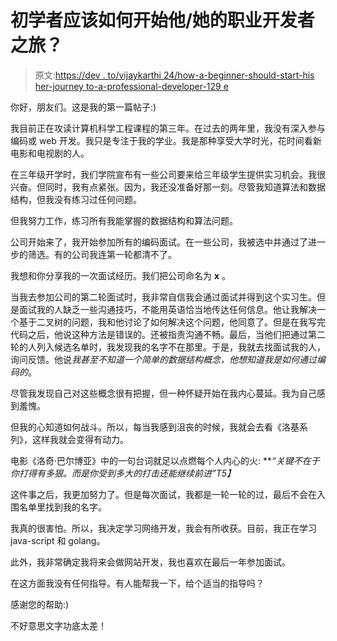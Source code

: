 # 初学者应该如何开始他/她的职业开发者之旅？

> 原文:[https://dev . to/vijaykarthi 24/how-a-beginner-should-start-his her-journey to-a-professional-developer-129 e](https://dev.to/vijaykarthi24/how-a-beginner-should-start-hisher-journey-towards-a-professional-developer-129e)

你好，朋友们。这是我的第一篇帖子:)

我目前正在攻读计算机科学工程课程的第三年。在过去的两年里，我没有深入参与编码或 web 开发。我只是专注于我的学业。我是那种享受大学时光，花时间看新电影和电视剧的人。

在三年级开学时，我们学院宣布有一些公司要来给三年级学生提供实习机会。我很兴奋。但同时，我有点紧张。因为，我还没准备好那一刻。尽管我知道算法和数据结构，但我没有练习过任何问题。

但我努力工作，练习所有我能掌握的数据结构和算法问题。

公司开始来了，我开始参加所有的编码面试。在一些公司，我被选中并通过了进一步的筛选。有的公司我连第一轮都清不了。

我想和你分享我的一次面试经历。我们把公司命名为 **x** 。

当我去参加公司的第二轮面试时，我非常自信我会通过面试并得到这个实习生。但是面试我的人缺乏一些沟通技巧，不能用英语恰当地传达任何信息。他让我解决一个基于二叉树的问题，我和他讨论了如何解决这个问题，他同意了。但是在我写完代码之后，他说这种方法是错误的。还被指责沟通不畅。最后，当他们把通过第二轮的人列入候选名单时，我发现我的名字不在那里。于是，我就去找面试我的人，询问反馈。他说*我甚至不知道一个简单的数据结构概念，他想知道我是如何通过编码的*。

尽管我发现自己对这些概念很有把握，但一种怀疑开始在我内心蔓延。我为自己感到羞愧。

但我的心知道如何战斗。所以，每当我感到沮丧的时候，我就会去看《洛基系列》，这样我就会变得有动力。

电影《洛奇·巴尔博亚》中的一句台词就足以点燃每个人内心的火: ***“关键不在于你打得有多狠。而是你受到多大的打击还能继续前进”*T5】**

这件事之后，我更加努力了。但是每次面试，我都是一轮一轮的过，最后不会在入围名单里找到我的名字。

我真的很害怕。所以，我决定学习网络开发，我会有所收获。目前，我正在学习 java-script 和 golang。

此外，我非常确定我将来会做网站开发，我也喜欢在最后一年参加面试。

在这方面我没有任何指导。有人能帮我一下，给个适当的指导吗？

感谢您的帮助:)

不好意思文字功底太差！